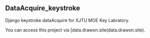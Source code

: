 ## DataAcquire_keystroke
Django keystroke dataAcquire for XJTU MOE Key Labratory.

You can access this project via [data.drawon.site(data.drawon.site).

